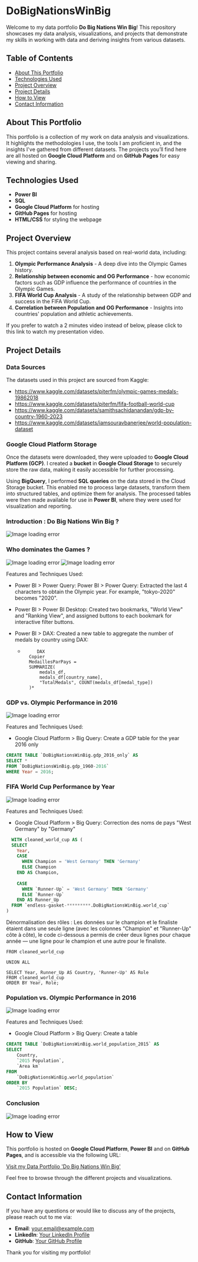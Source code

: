 # DoBigNationsWinBig

Welcome to my data portfolio **Do Big Nations Win Big**! This repository showcases my data analysis, visualizations, and projects that demonstrate my skills in working with data and deriving insights from various datasets.

## Table of Contents
- [About This Portfolio](#about-this-portfolio)
- [Technologies Used](#technologies-used)
- [Project Overview](#project-overview)
- [Project Details](#project-details)
- [How to View](#how-to-view)
- [Contact Information](#contact-information)

## About This Portfolio

This portfolio is a collection of my work on data analysis and visualizations. It highlights the methodologies I use, the tools I am proficient in, and the insights I've gathered from different datasets. The projects you’ll find here are all hosted on **Google Cloud Platform** and on **GitHub Pages** for easy viewing and sharing.

## Technologies Used

- **Power BI**
- **SQL**
- **Google Cloud Platform** for hosting
- **GitHub Pages** for hosting
- **HTML/CSS** for styling the webpage

## Project Overview

This project contains several analysis based on real-world data, including:
1. **Olympic Performance Analysis** - A deep dive into the Olympic Games history.
2. **Relationship between economic and OG Performance** - how economic factors such as GDP influence the performance of countries in the Olympic Games.
3. **FIFA World Cup Analysis** - A study of the relationship between GDP and success in the FIFA World Cup.
4. **Correlation between Population and OG Performance** - Insights into countries' population and athletic achievements.

If you prefer to watch a 2 minutes video instead of below, please click to this link to watch my presentation video.

## Project Details

### Data Sources

The datasets used in this project are sourced from Kaggle:
- https://www.kaggle.com/datasets/piterfm/olympic-games-medals-19862018
- https://www.kaggle.com/datasets/piterfm/fifa-football-world-cup
- https://www.kaggle.com/datasets/samithsachidanandan/gdp-by-country-1960-2023
- https://www.kaggle.com/datasets/iamsouravbanerjee/world-population-dataset

### Google Cloud Platform Storage

Once the datasets were downloaded, they were uploaded to **Google Cloud Platform (GCP)**. I created a **bucket** in **Google Cloud Storage** to securely store the raw data, making it easily accessible for further processing.

Using **BigQuery**, I performed **SQL queries** on the data stored in the Cloud Storage bucket. This enabled me to process large datasets, transform them into structured tables, and optimize them for analysis. The processed tables were then made available for use in **Power BI**, where they were used for visualization and reporting.


### Introduction : Do Big Nations Win Big ?

![Image loading error](https://github.com/boris-mind/DoBigNationsWinBig/blob/main/imageDBNWB1.png)

### Who dominates the Games ?

![Image loading error](https://github.com/boris-mind/DoBigNationsWinBig/blob/main/imageDBNWB2.png)
![Image loading error](https://github.com/boris-mind/DoBigNationsWinBig/blob/main/imageDBNWB2.2.png)

Features and Techniques Used:

- Power BI > Power Query: Power BI > Power Query: Extracted the last 4 characters to obtain the Olympic year. For example, "tokyo-2020" becomes "2020".
- Power BI > Power BI Desktop: Created two bookmarks, "World View" and "Ranking View", and assigned buttons to each bookmark for interactive filter buttons.
- Power BI > DAX: Created a new table to aggregate the number of medals by country using DAX:

  *          DAX
          Copier
          MedaillesParPays = 
          SUMMARIZE(
              medals_df, 
              medals_df[country_name], 
              "TotalMedals", COUNT(medals_df[medal_type])
          )*

### GDP vs. Olympic Performance in 2016

![Image loading error](https://github.com/boris-mind/DoBigNationsWinBig/blob/main/imageDBNWB3.png)

Features and Techniques Used:

- Google Cloud Platform > Big Query: Create a GDP table for the year 2016 only

```SQL
CREATE TABLE `DoBigNationsWinBig.gdp_2016_only` AS
SELECT *
FROM `DoBigNationsWinBig.gdp_1960-2016`
WHERE Year = 2016;
```

### FIFA World Cup Performance by Year

![Image loading error](https://github.com/boris-mind/DoBigNationsWinBig/blob/main/imageDBNWB4.png)

Features and Techniques Used:

- Google Cloud Platform > Big Query: Correction des noms de pays "West Germany" by "Germany"

```SQL
  WITH cleaned_world_cup AS (
  SELECT 
    Year,
    CASE 
      WHEN Champion = 'West Germany' THEN 'Germany'
      ELSE Champion
    END AS Champion,
    
    CASE 
      WHEN `Runner-Up` = 'West Germany' THEN 'Germany'
      ELSE `Runner-Up`
    END AS Runner_Up
  FROM `endless-gasket-*********.DoBigNationsWinBig.world_cup`
)
```
         
Dénormalisation des rôles : Les données sur le champion et le finaliste étaient dans une seule ligne (avec les colonnes "Champion" et "Runner-Up" côte à côte), le code ci-dessous a permis de créer deux lignes pour chaque année — une ligne pour le champion et une autre pour le finaliste. 

```SELECT Year, Champion AS Country, 'Champion' AS Role
FROM cleaned_world_cup

UNION ALL

SELECT Year, Runner_Up AS Country, 'Runner-Up' AS Role
FROM cleaned_world_cup
ORDER BY Year, Role;
```

### Population vs. Olympic Performance in 2016

![Image loading error](https://github.com/boris-mind/DoBigNationsWinBig/blob/main/imageDBNWB5.png)

Features and Techniques Used:

- Google Cloud Platform > Big Query: Create a table 

```SQL
CREATE TABLE `DoBigNationsWinBig.world_population_2015` AS
SELECT 
    Country,
    `2015 Population`,
    `Area km`
FROM 
    `DoBigNationsWinBig.world_population`
ORDER BY 
    `2015 Population` DESC;
```

### Conclusion

![Image loading error](https://github.com/boris-mind/DoBigNationsWinBig/blob/main/imageDBNWB6.png)

## How to View

This portfolio is hosted on **Google Cloud Platform**, **Power BI** and on **GitHub Pages**, and is accessible via the following URL:

[Visit my Data Portfolio 'Do Big Nations Win Big'](https://github.com/boris-mind/DoBigNationsWinBig)

Feel free to browse through the different projects and visualizations.

## Contact Information

If you have any questions or would like to discuss any of the projects, please reach out to me via:

- **Email**: your.email@example.com
- **LinkedIn**: [Your LinkedIn Profile](https://www.linkedin.com/in/)
- **GitHub**: [Your GitHub Profile](https://github.com/boris-mind)

Thank you for visiting my portfolio!
